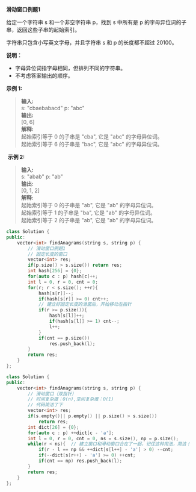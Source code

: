 **滑动窗口例题1**

给定一个字符串 s 和一个非空字符串 p，找到 s 中所有是 p 的字母异位词的子串，返回这些子串的起始索引。

字符串只包含小写英文字母，并且字符串 s 和 p 的长度都不超过 20100。

**说明：**

- 字母异位词指字母相同，但排列不同的字符串。
- 不考虑答案输出的顺序。

**示例 1:**

> **输入:**  
> s: "cbaebabacd" p: "abc"  
> **输出:**  
> [0, 6]  
> **解释:**  
> 起始索引等于 0 的子串是 "cba", 它是 "abc" 的字母异位词。  
> 起始索引等于 6 的子串是 "bac", 它是 "abc" 的字母异位词。  

 **示例 2:**
 
> **输入:**  
> s: "abab" p: "ab"  
> **输出:**  
> [0, 1, 2]  
> **解释:**  
> 起始索引等于 0 的子串是 "ab", 它是 "ab" 的字母异位词。  
> 起始索引等于 1 的子串是 "ba", 它是 "ab" 的字母异位词。  
> 起始索引等于 2 的子串是 "ab", 它是 "ab" 的字母异位词。  
```cpp
class Solution {
public:
    vector<int> findAnagrams(string s, string p) {
        // 滑动窗口例题1
        // 固定长度的窗口
        vector<int> res;
        if(p.size() > s.size()) return res;
        int hash[256] = {0};
        for(auto c : p) hash[c]++;
        int l = 0, r = 0, cnt = 0;
        for(r; r < s.size(); ++r){
            hash[s[r]]--;
            if(hash[s[r]] >= 0) cnt++;
            // 建立好固定长度的滑窗后，开始移动左指针
            if(r >= p.size()){
                hash[s[l]]++;
                if(hash[s[l]] >= 1) cnt--;
                l++;
            }
            if(cnt == p.size())
                res.push_back(l);
        }
        return res;
    }
};
```
```cpp
class Solution {
public:
    vector<int> findAnagrams(string s, string p) {
        // 滑动窗口（双指针）
        // 时间复杂度：O(n),空间复杂度：O(1)
        // 代码简洁了下
        vector<int> res;
        if(s.empty()|| p.empty() || p.size() > s.size())
            return res;
        int dict[26] = {0};
        for(auto c : p) ++dict[c - 'a'];
        int l = 0, r = 0, cnt = 0, ns = s.size(), np = p.size();
        while(r < ns){  // 建立窗口和滑动窗口合在了一起，记住这种用法，简洁！
            if(r - l == np && ++dict[s[l++] - 'a'] > 0) --cnt;
            if(--dict[s[r++] - 'a'] >= 0) ++cnt;
            if(cnt == np) res.push_back(l);
        }
        return res;
    }
};
```
